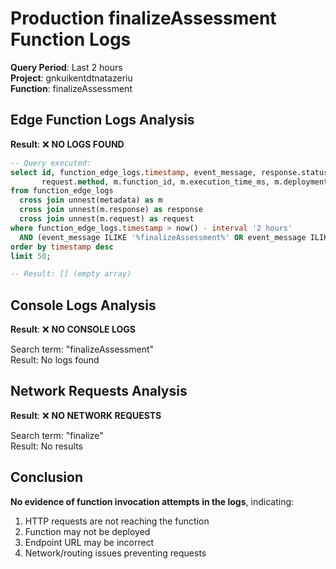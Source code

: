 # Production finalizeAssessment Function Logs

**Query Period**: Last 2 hours  
**Project**: gnkuikentdtnatazeriu  
**Function**: finalizeAssessment

## Edge Function Logs Analysis

**Result**: ❌ **NO LOGS FOUND**

```sql
-- Query executed:
select id, function_edge_logs.timestamp, event_message, response.status_code, 
       request.method, m.function_id, m.execution_time_ms, m.deployment_id, m.version 
from function_edge_logs
  cross join unnest(metadata) as m
  cross join unnest(m.response) as response
  cross join unnest(m.request) as request
where function_edge_logs.timestamp > now() - interval '2 hours'
  AND (event_message ILIKE '%finalizeAssessment%' OR event_message ILIKE '%finalize%')
order by timestamp desc
limit 50;

-- Result: [] (empty array)
```

## Console Logs Analysis

**Result**: ❌ **NO CONSOLE LOGS**

Search term: "finalizeAssessment"  
Result: No logs found

## Network Requests Analysis 

**Result**: ❌ **NO NETWORK REQUESTS**

Search term: "finalize"  
Result: No results

## Conclusion

**No evidence of function invocation attempts in the logs**, indicating:
1. HTTP requests are not reaching the function
2. Function may not be deployed
3. Endpoint URL may be incorrect
4. Network/routing issues preventing requests